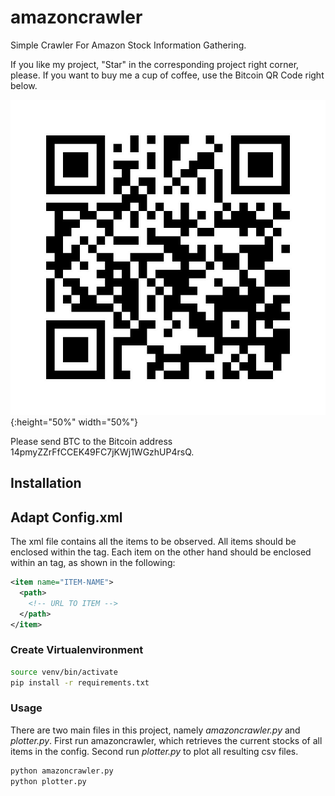 # amazoncrawler
Simple Crawler For Amazon Stock Information Gathering.

If you like my project, "Star" in the corresponding project right corner, please. If you want to buy me a cup of coffee, use the Bitcoin QR Code right below.

![alt text](btcdonatewallet.jpg "BTC-Wallet"){:height="50%" width="50%"}

Please send BTC to the Bitcoin address 14pmyZZrFfCCEK49FC7jKWj1WGzhUP4rsQ.

## Installation

## Adapt Config.xml

The xml file contains all the items to be observed. All items should be
enclosed within the <data> tag. Each item on the other hand should be
enclosed within an <item> tag, as shown in the following:


```xml
<item name="ITEM-NAME">
  <path>
    <!-- URL TO ITEM -->
  </path>
</item>
```

### Create Virtualenvironment

```bash
source venv/bin/activate
pip install -r requirements.txt
```


### Usage

There are two main files in this project, namely *amazoncrawler.py* and
*plotter.py*. First run amazoncrawler, which retrieves the current
stocks of all items in the config. Second run *plotter.py* to plot all
resulting csv files.

```bash
python amazoncrawler.py
python plotter.py
```
